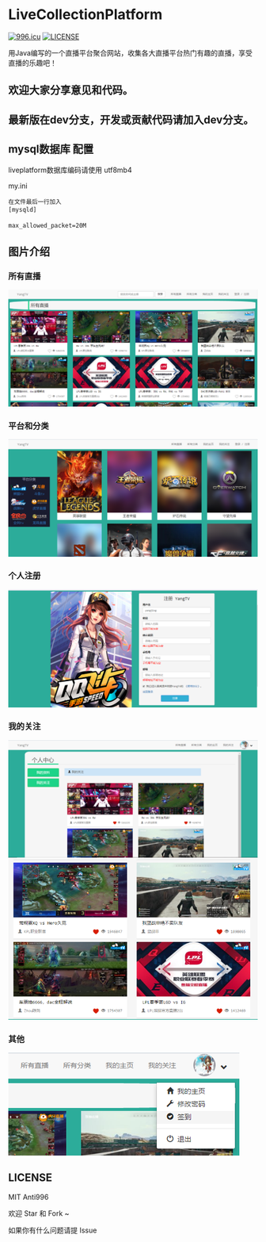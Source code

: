 # LiveCollectionPlatform
[![996.icu](https://img.shields.io/badge/link-996.icu-red.svg)](https://996.icu) 
[![LICENSE](https://img.shields.io/badge/license-Anti%20996-blue.svg)](https://github.com/996icu/996.ICU/blob/master/LICENSE)

用Java编写的一个直播平台聚合网站，收集各大直播平台热门有趣的直播，享受直播的乐趣吧！

## 欢迎大家分享意见和代码。
## 最新版在dev分支，开发或贡献代码请加入dev分支。

## mysql数据库 配置
liveplatform数据库编码请使用 utf8mb4

my.ini
```
在文件最后一行加入
[mysqld]

max_allowed_packet=20M

```
## 图片介绍

### 所有直播

![所有直播](pictures/1.png)

### 平台和分类

![平台和分类](pictures/2.png)

### 个人注册

![个人注册](pictures/3.png)

### 我的关注

![我的关注](pictures/6.png)
![](pictures/7.png)

### 其他

![其他](pictures/8.png)

## LICENSE

MIT Anti996

欢迎 Star 和 Fork ~

如果你有什么问题请提 Issue
